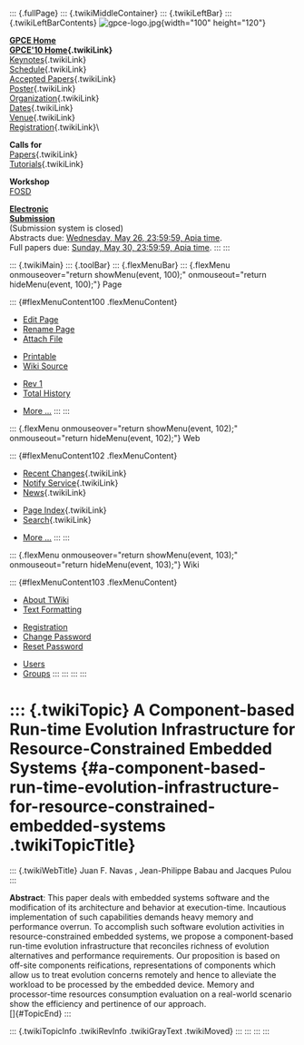 ::: {.fullPage}
::: {.twikiMiddleContainer}
::: {.twikiLeftBar}
::: {.twikiLeftBarContents}
![gpce-logo.jpg](../pub/GPCE10/WebLeftBar/gpce-logo.jpg){width="100"
height="120"}

**[GPCE Home](http://program-transformation.org/Gpce)**\
**[GPCE\'10 Home](WebHome){.twikiLink}**\
[Keynotes](KeynoteSpeakers){.twikiLink}\
[Schedule](ConferenceProgram){.twikiLink}\
[Accepted Papers](AcceptedPapers){.twikiLink}\
[Poster](Poster){.twikiLink}\
[Organization](ConferenceOrganization){.twikiLink}\
[Dates](ImportantDates){.twikiLink}\
[Venue](ConferenceVenue){.twikiLink}\
[Registration](ConferenceRegistration){.twikiLink}\

**Calls for**\
[Papers](CallForPapers){.twikiLink}\
[Tutorials](CallForTutorials){.twikiLink}

**Workshop**\
[FOSD](http://www.infosun.fim.uni-passau.de/cl/staff/apel/FOSD2010/index.html)

**[Electronic\
Submission](http://www.easychair.org/conferences/?conf=gpce10)**\
(Submission system is closed)\
Abstracts due: [Wednesday, May 26, 23:59:59, Apia
time](http://www.timeanddate.com/worldclock/fixedtime.html?month=5&day=26&year=2010&hour=23&min=59&sec=59&p1=282).\
Full papers due: [Sunday, May 30, 23:59:59, Apia
time](http://www.timeanddate.com/worldclock/fixedtime.html?month=5&day=30&year=2010&hour=23&min=59&sec=59&p1=282).
:::
:::

::: {.twikiMain}
::: {.toolBar}
::: {.flexMenuBar}
::: {.flexMenu onmouseover="return showMenu(event, 100);" onmouseout="return hideMenu(event, 100);"}
Page

::: {#flexMenuContent100 .flexMenuContent}
-   [Edit
    Page](http://www.program-transformation.org/edit/GPCE10/AComponentbasedRuntimeEvolutionInfrastructureForResourceConstrainedEmbeddedSystems?t=1536828791)
-   [Rename
    Page](http://www.program-transformation.org/rename/GPCE10/AComponentbasedRuntimeEvolutionInfrastructureForResourceConstrainedEmbeddedSystems)
-   [Attach
    File](http://www.program-transformation.org/attach/GPCE10/AComponentbasedRuntimeEvolutionInfrastructureForResourceConstrainedEmbeddedSystems)

<!-- -->

-   [Printable](http://www.program-transformation.org/view/GPCE10/AComponentbasedRuntimeEvolutionInfrastructureForResourceConstrainedEmbeddedSystems?skin=print.pattern)
-   [Wiki
    Source](http://www.program-transformation.org/view/GPCE10/AComponentbasedRuntimeEvolutionInfrastructureForResourceConstrainedEmbeddedSystems?skin=text&raw=on&contenttype=text/plain)

<!-- -->

-   [Rev
    1](http://www.program-transformation.org/view/GPCE10/AComponentbasedRuntimeEvolutionInfrastructureForResourceConstrainedEmbeddedSystems?rev=1.1)
-   [Total
    History](http://www.program-transformation.org/rdiff/GPCE10/AComponentbasedRuntimeEvolutionInfrastructureForResourceConstrainedEmbeddedSystems)

<!-- -->

-   [More
    \...](http://www.program-transformation.org/oops/GPCE10/AComponentbasedRuntimeEvolutionInfrastructureForResourceConstrainedEmbeddedSystems?template=oopsmore&param1=1.1&param2=1.1)
:::
:::

::: {.flexMenu onmouseover="return showMenu(event, 102);" onmouseout="return hideMenu(event, 102);"}
Web

::: {#flexMenuContent102 .flexMenuContent}
-   [Recent Changes](WebChanges){.twikiLink}
-   [Notify Service](WebNotify){.twikiLink}
-   [News](WebNews){.twikiLink}

<!-- -->

-   [Page Index](WebIndex){.twikiLink}
-   [Search](WebSearch){.twikiLink}

<!-- -->

-   [More
    \...](http://www.program-transformation.org/oops/GPCE10/AComponentbasedRuntimeEvolutionInfrastructureForResourceConstrainedEmbeddedSystems?template=oopsmore&param1=1.1&param2=1.1)
:::
:::

::: {.flexMenu onmouseover="return showMenu(event, 103);" onmouseout="return hideMenu(event, 103);"}
Wiki

::: {#flexMenuContent103 .flexMenuContent}
-   [About
    TWiki](http://www.program-transformation.org/view/TWiki/WebHome)
-   [Text
    Formatting](http://www.program-transformation.org/view/TWiki/TextFormattingRules)

<!-- -->

-   [Registration](http://www.program-transformation.org/view/TWiki/TWikiRegistration)
-   [Change
    Password](http://www.program-transformation.org/view/TWiki/ChangePassword)
-   [Reset
    Password](http://www.program-transformation.org/view/TWiki/ResetPassword)

<!-- -->

-   [Users](http://www.program-transformation.org/view/Main/TWikiUsers)
-   [Groups](http://www.program-transformation.org/view/Main/TWikiGroups)
:::
:::
:::
:::

::: {.twikiTopic}
A Component-based Run-time Evolution Infrastructure for Resource-Constrained Embedded Systems {#a-component-based-run-time-evolution-infrastructure-for-resource-constrained-embedded-systems .twikiTopicTitle}
=============================================================================================

::: {.twikiWebTitle}
Juan F. Navas , Jean-Philippe Babau and Jacques Pulou
:::

**Abstract**: This paper deals with embedded systems software and the
modification of its architecture and behavior at execution-time.
Incautious implementation of such capabilities demands heavy memory and
performance overrun. To accomplish such software evolution activities in
resource-constrained embedded systems, we propose a component-based
run-time evolution infrastructure that reconciles richness of evolution
alternatives and performance requirements. Our proposition is based on
off-site components reifications, representations of components which
allow us to treat evolution concerns remotely and hence to alleviate the
workload to be processed by the embedded device. Memory and
processor-time resources consumption evaluation on a real-world scenario
show the efficiency and pertinence of our approach.\
[]{#TopicEnd}
:::

::: {.twikiTopicInfo .twikiRevInfo .twikiGrayText .twikiMoved}
:::
:::
:::
:::
